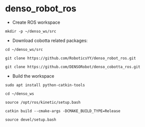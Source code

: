 # denso_robot_ros

- Create ROS workspace

```shell
mkdir -p ~/denso_ws/src
```

- Download cobotta related packages:

```shell
cd ~/denso_ws/src

git clone https://github.com/RoboticsYY/denso_robot_ros.git

git clone https://github.com/DENSORobot/denso_cobotta_ros.git
```

- Build the workspace

```shell
sudo apt install python-catkin-tools

cd ~/denso_ws

source /opt/ros/kinetic/setup.bash

catkin build --cmake-args -DCMAKE_BUILD_TYPE=Release

source devel/setup.bash
```
